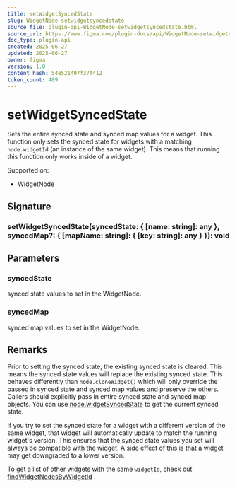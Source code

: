 ```yaml
---
title: setWidgetSyncedState
slug: WidgetNode-setwidgetsyncedstate
source_file: plugin-api-WidgetNode-setwidgetsyncedstate.html
source_url: https://www.figma.com/plugin-docs/api/WidgetNode-setwidgetsyncedstate/
doc_type: plugin-api
created: 2025-06-27
updated: 2025-06-27
owner: figma
version: 1.0
content_hash: 54e521497f37f412
token_count: 409
---
```

# setWidgetSyncedState

Sets the entire synced state and synced map values for a widget. This function only sets the synced state for widgets with a matching `node.widgetId` (an instance of the same widget). This means that running this function only works inside of a widget.

 Supported on:

- WidgetNode

## Signature

### setWidgetSyncedState(syncedState: { [name: string]: any }, syncedMap?: { [mapName: string]: { [key: string]: any } }): void

## Parameters

### syncedState

synced state values to set in the WidgetNode.

### syncedMap

synced map values to set in the WidgetNode.

## Remarks

Prior to setting the synced state, the existing synced state is cleared. This means the synced state values will replace the existing synced state. This behaves differently than `node.cloneWidget()` which will only override the passed in synced state and synced map values and preserve the others. Callers should explicitly pass in entire synced state and synced map objects. You can use [node.widgetSyncedState](https://figma.com/widget-docs/managing-multiple-widgets/#widgetnodewidgetsyncedstate)
 to get the current synced state.

If you try to set the synced state for a widget with a different version of the same widget, that widget will automatically update to match the running widget's version. This ensures that the synced state values you set will always be compatible with the widget. A side effect of this is that a widget may get downgraded to a lower version.

To get a list of other widgets with the same `widgetId`, check out [findWidgetNodesByWidgetId](/plugin-docs/api/properties/nodes-findwidgetnodesbywidgetid/)
.